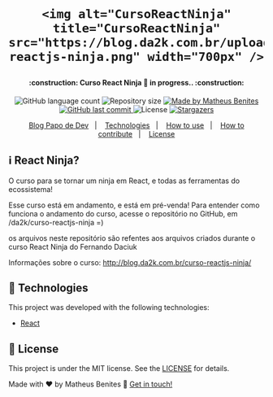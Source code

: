 <h1 align="center">
	
    <img alt="CursoReactNinja" title="CursoReactNinja" src="https://blog.da2k.com.br/uploads/2016/05/curso-reactjs-ninja.png" width="700px" />

</h1>

<h4 align="center"> 
	:construction: Curso React Ninja 🚀 in progress.. :construction:
</h4>
<p align="center">
  <img alt="GitHub language count" src="https://img.shields.io/github/languages/count/benits/Curso-ReactNinja?color=%2304D361">

  <img alt="Repository size" src="https://img.shields.io/github/repo-size/benits/Curso-ReactNinja">
	
  <a href="https://www.linkedin.com/in/benites-amorim/">
    <img alt="Made by Matheus Benites" src="https://img.shields.io/badge/made%20by-MatheusBenites-%2304D361">
  </a>

  <a href="https://github.com/benits/Curso-ReactNinja/commits/master">
    <img alt="GitHub last commit" src="https://img.shields.io/github/last-commit/benits/Curso-ReactNinja">
  </a>

  <img alt="License" src="https://img.shields.io/badge/license-MIT-brightgreen">
   <a href="https://github.com/benits/Curso-ReactNinja/stargazers">
    <img alt="Stargazers" src="https://img.shields.io/github/stars/benits/Curso-ReactNinja?style=social">
  </a>
</p>

<p align="center">
  <a href="#-papodedev">Blog Papo de Dev</a>&nbsp;&nbsp;&nbsp;|&nbsp;&nbsp;&nbsp;
  <a href="#rocket-Technologies">Technologies</a>&nbsp;&nbsp;&nbsp;|&nbsp;&nbsp;&nbsp;
  <a href="#-how-to-use">How to use</a>&nbsp;&nbsp;&nbsp;|&nbsp;&nbsp;&nbsp;
  <a href="#-how-to-contribute">How to contribute</a>&nbsp;&nbsp;&nbsp;|&nbsp;&nbsp;&nbsp;
  <a href="#memo-license">License</a>
</p>

## :information_source: React Ninja?
O curso para se tornar um ninja em React, e todas as ferramentas do ecossistema!

Esse curso está em andamento, e está em pré-venda! Para entender como funciona o andamento do curso, acesse o repositório no GitHub, em /da2k/curso-reactjs-ninja =)

os arquivos neste repositório são refentes aos arquivos criados durante o curso React Ninja do Fernando Daciuk

Informações sobre o curso: http://blog.da2k.com.br/curso-reactjs-ninja/

## :rocket: Technologies

This project was developed with the following technologies:

- [React][reactjs]


## :memo: License

This project is under the MIT license. See the [LICENSE](https://github.com/benits/Curso-ReactNinja/blob/master/LICENSE) for details.


Made with ♥ by Matheus Benites :wave: [Get in touch!](https://www.linkedin.com/in/benites-amorim/)

[nodejs]: https://nodejs.org/
[git]: https://git-scm.com
[gatsbyjs]: https://www.gatsbyjs.org/
[gatsby-cli]: https://www.gatsbyjs.org/docs/quick-start/
[typescript]: https://www.typescriptlang.org/
[expo]: https://expo.io/
[reactjs]: https://reactjs.org
[rn]: https://facebook.github.io/react-native/
[yarn]: https://yarnpkg.com/
[vs]: https://code.visualstudio.com/
[vceditconfig]: https://marketplace.visualstudio.com/items?itemName=EditorConfig.EditorConfig
[vceslint]: https://marketplace.visualstudio.com/items?itemName=dbaeumer.vscode-eslint
[prettier]: https://marketplace.visualstudio.com/items?itemName=esbenp.prettier-vscode
[marckdown]: https://www.markdownguide.org/basic-syntax/
